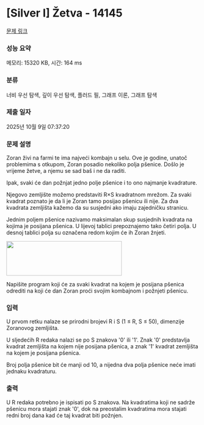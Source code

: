 # [Silver I] Žetva - 14145 

[문제 링크](https://www.acmicpc.net/problem/14145) 

### 성능 요약

메모리: 15320 KB, 시간: 164 ms

### 분류

너비 우선 탐색, 깊이 우선 탐색, 플러드 필, 그래프 이론, 그래프 탐색

### 제출 일자

2025년 10월 9일 07:37:20

### 문제 설명

<p>Zoran živi na farmi te ima najveći kombajn u selu. Ove je godine, unatoč problemima s otkupom, Zoran posadio nekoliko polja pšenice. Došlo je vrijeme žetve, a njemu se sad baš i ne da raditi.</p>

<p>Ipak, svaki će dan požnjat jedno polje pšenice i to ono najmanje kvadrature.</p>

<p>Njegovo zemljište možemo predstaviti R×S kvadratnom mrežom. Za svaki kvadrat poznato je da li je Zoran tamo posijao pšenicu ili nije. Za dva kvadrata zemljišta kažemo da su susjedni ako imaju zajedničku stranicu.</p>

<p>Jednim poljem pšenice nazivamo maksimalan skup susjednih kvadrata na kojima je posijana pšenica. U lijevoj tablici prepoznajemo tako četiri polja. U desnoj tablici polja su označena redom kojim će ih Zoran žnjeti.</p>

<p><img alt="" src="https://onlinejudgeimages.s3.amazonaws.com/problem/14145/%EC%8A%A4%ED%81%AC%EB%A6%B0%EC%83%B7%202017-01-03%20%EC%98%A4%ED%9B%84%203.00.16.png" style="height:90px; width:302px"></p>

<p>Napišite program koji će za svaki kvadrat na kojem je posijana pšenica odrediti na koji će dan Zoran proći svojim kombajnom i požnjeti pšenicu. </p>

### 입력 

 <p>U prvom retku nalaze se prirodni brojevi R i S (1 ≤ R, S ≤ 50), dimenzije Zoranovog zemljišta.</p>

<p>U sljedećih R redaka nalazi se po S znakova '0' ili '1'. Znak '0' predstavlja kvadrat zemljišta na kojem nije posijana pšenica, a znak '1' kvadrat zemljišta na kojem je posijana pšenica.</p>

<p>Broj polja pšenice bit će manji od 10, a nijedna dva polja pšenice neće imati jednaku kvadraturu. </p>

### 출력 

 <p>U R redaka potrebno je ispisati po S znakova. Na kvadratima koji ne sadrže pšenicu mora stajati znak '0', dok na preostalim kvadratima mora stajati redni broj dana kad će taj kvadrat biti požnjen. </p>

